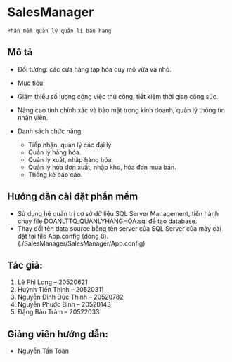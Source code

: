 # SalesManager

 `Phần mềm quản lý quản lí bán hàng`

## Mô tả

- Đối tương: các cửa hàng tạp hóa quy mô vừa và nhỏ.

- Mục tiêu:
 
 - Giảm thiểu số lượng công việc thủ công, tiết kiệm thời gian công sức.
 - Nâng cao tính chính xác và bảo mật trong kinh doanh, quản lý thông tin nhân viên.
- Danh sách chức năng:

  - Tiếp nhận, quản lý các đại lý.
  - Quản lý hàng hóa.
  - Quản lý xuất, nhập hàng hóa.
  - Quản lý hóa đơn xuất, nhập kho, hóa đơn mua bán.
  - Thống kê báo cáo.
## Hướng dẫn cài đặt phần mềm
- Sử dụng hệ quản trị cơ sở dữ liệu SQL Server Management, tiến hành chạy file DOANLTTQ_QUANLYHANGHOA.sql để tạo database.
- Thay đổi tên data source bằng tên server của SQL Server của máy cài đặt tại file App.config (dòng 8). (./SalesManager/SalesManager/App.config)
## Tác giả:
  1.	Lê Phi Long – 20520621
  2.	Huỳnh Tiến Thịnh – 20520311
  3.	Nguyễn Đình Đức Thịnh – 20520782
  4.	Nguyễn Phước Bình – 20520143
  5.	Đặng Bảo Trâm – 20522033
## Giảng viên hướng dẫn:
  - Nguyễn Tấn Toàn
